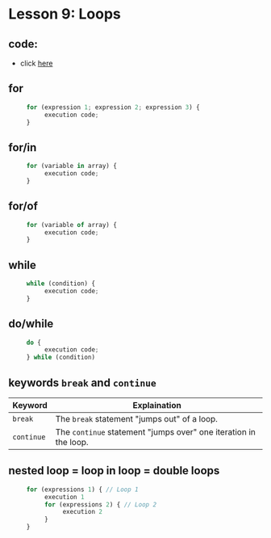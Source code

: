 # Lesson 9: Loops

## code: 
- click [here](./main.js)

## for
```js
     for (expression 1; expression 2; expression 3) {
          execution code;
     }
```
## for/in
```js
     for (variable in array) {
          execution code;
     }
```
## for/of
```js
     for (variable of array) {
          execution code;
     }
```
## while
```js
     while (condition) {
          execution code;
     }
```
## do/while
```js
     do {
          execution code;
     } while (condition)
```

## keywords `break` and `continue`
| Keyword | Explaination |
|---------|--------------|
|`break`| The `break` statement "jumps out" of a loop. |
|`continue` | The `continue` statement "jumps over" one iteration in the loop. |

## nested loop = loop in loop = double loops
```js
     for (expressions 1) { // Loop 1
          execution 1
          for (expressions 2) { // Loop 2
               execution 2
          }
     }
```